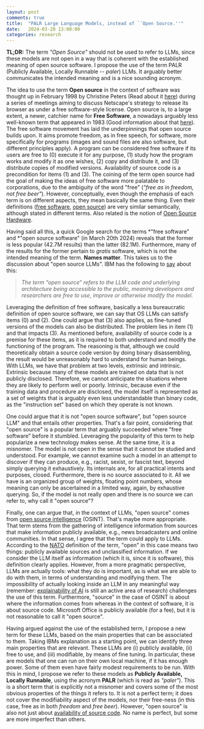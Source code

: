 ```yaml
---
layout: post
comments: true
title:  "PALR Large Language Models, instead of ``Open Source.''"
date:   2024-03-20 13:00:00
categories: research
---
```

   
**TL;DR:** The term *"Open Source"* should not be used to refer to LLMs, since these models are not open in a way that is coherent with the established meaning of open source software. I propose the use of the term PALR (Publicly Available, Locally Runnable -- *paler*) LLMs. It arguably better communicates the intended meaning and is a nice sounding acronym.  

The idea to use the term **Open source** in the context of software was thought up in February 1998 by Christine Peters (Read about it [here](https://opensource.com/article/18/2/coining-term-open-source-software)) during a series of meetings aiming to discuss Netscape's strategy to release its browser as under a free software-style license. Open source is, to a large extent, a newer, catchier name for **Free Software**, a nowadays arguably less well-known term that appeared in 1983 (Good information about that [here](https://en.wikipedia.org/wiki/Free_software)). The free software movement has laid the underpinnings that open source builds upon. It aims promote freedom, as in free speech, for software, more specifically for programs (images and sound files are also software, but different principles apply). A program can be considered free software if its users are free to (0) execute it for any purpose, (1) study how the program works and modify it as one wishes, (2) copy and distribute it, and (3) distribute copies of modified versions. Availability of source code is a precondition for items (1) and (3). The coining of the term open source had the goal of making the ideas of free software more palatable to corporations, due to the ambiguity of the word "free" (*"free as in freedom, not free beer"*). However, conceptually, even though the emphasis of each term is on different aspects, they mean basically the same thing. Even their definitions ([free software](https://www.gnu.org/philosophy/free-sw.en.html), [open source](https://opensource.org/osd)) are very similar semantically, although stated in different terms. Also related is the notion of [Open Source Hardware](https://en.wikipedia.org/wiki/Open-source_hardware).

Having said all this, a quick Google search for the terms *"free software" and *"open source software" (in March 20th 2024) reveals that the former is less popular (42.7M results) than the latter (82.1M). Furthermore, many of the results for the former pertain to *gratis* software, which is not the intended meaning of the term. **Names matter**. This takes us to the discussion about "open source LLMs". IBM has the following to [say](https://www.ibm.com/blog/open-source-large-language-models-benefits-risks-and-types/) about this: 

> *The term “open source” refers to the LLM code and underlying architecture being accessible to the public, meaning developers and researchers are free to use, improve or otherwise modify the model.*

Leveraging the definition of free software, basically a less bureaucratic definition of open source software, we can say that OS LLMs can satisfy items (0) and (2). One could argue that (3) also applies, as fine-tuned  versions of the models can also be distributed. The problem lies in item (1) and that impacts (3). As mentioned before, availability of source code is a premise for these items, as it is required to both understand and modify the functioning of the program. The reasoning is that, although we could theoretically obtain a source code version by doing binary disassembling, the result would be unreasonably hard to understand for human beings. With LLMs, we have that problem at two levels, extrinsic and intrinsic. Extrinsic because many of these models are trained on data that is not publicly disclosed. Therefore, we cannot anticipate the situations where they are likely to perform well or poorly. Intrinsic, because even if the training data and procedure are disclosed, the model itself is represented as a set of weights that is arguably even less understandable than binary code, as the "instruction set" based on which they operate is not known. 

One could argue that it is not "open source software", but "open source LLM" and that entails other properties. That's a fair point, considering that "open source" is a popular term that arguably succeeded where "free software" before it stumbled. Leveraging the popularity of this term to help popularize a new technology makes sense. At the same time, it is a misnomer. The model is not open in the sense that it cannot be studied and understood. For example, we cannot examine such a model in an attempt to discover if they can produce, e.g., racist, sexist, or fascist text, beyond simply querying it exhaustively. Its internals are, for all practical intents and purposes, closed. Furthermore, there is no source associated to it. All we have is an organized group of weights, floating point numbers, whose meaning can only be ascertained in a limited way, again, by exhaustive querying. So, if the model is not really open and there is no source we can refer to, why call it "open source"? 

Finally, one can argue that, in the context of LLMs, "open source" comes from [open source intelligence](https://www.tandfonline.com/doi/full/10.1080/16161262.2023.2224091) (OSINT). That's maybe more appropriate. That term stems from the gathering of intelligence information from sources that make information publicly available, e.g., news broadcasters and online communities. In that sense, I agree that the term could apply to LLMs. According to the [NATO](https://nso.nato.int/natoterm/content/nato/pages/home.html) definition of the term, "open" in this case means two things: publicly available sources and unclassified information. If we consider the LLM itself as information (which it is, since it is software), this definition clearly applies. However, from a more pragmatic perspective, LLMs are actually tools: what they do is important, as is what we are able to do with them, in terms of understanding and modifying them. The impossibility of actually looking inside an LLM in any meaningful way (remember: [explainability of AI](https://www.sciencedirect.com/science/article/pii/S0950705123000230) is still an active area of research) challenges the use of this term. Furthermore, "source" in the case of OSINT is about where the information comes from whereas in the context of software, it is about source code. Microsoft Office is publicly available (for a fee), but it is not reasonable to call it "open source". 

Having argued against the use of the established term, I propose a new term for these LLMs, based on the main properties that can be associated to them. Taking IBMs explanation as a starting point, we can identify three main properties that are relevant. These LLMs are (i) publicly available, (ii) free to use, and (iii) modifiable, by means of fine tuning. In particular, these are models that one can run on their own local machine, if it has enough power. Some of them even have fairly modest requirements to be run. With this in mind, I propose we refer to these models as **Publicly Available, Locally Runnable**, using the acronym **PALR** (which is read as *"paler"*). This is a short term that is explicitly not a misnomer and covers some of the most obvious properties of the things it refers to. It is not a perfect term; it does not cover the modifiability aspect of the models, nor their free-ness (in this case, free as in both *freedom* and *free beer*). However, "open source" is also not just about [availability of source code](https://opensource.com/article/19/8/what-open-source-not). No name is perfect, but some are more imperfect than others. 
